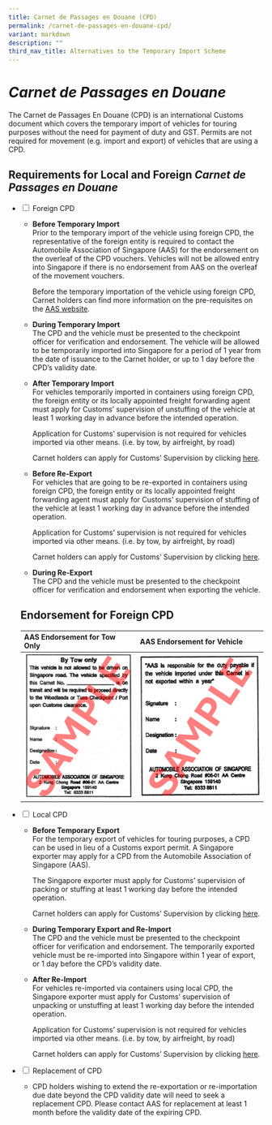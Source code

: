 ```yaml
---
title: Carnet de Passages en Douane (CPD)
permalink: /carnet-de-passages-en-douane-cpd/
variant: markdown
description: ""
third_nav_title: Alternatives to the Temporary Import Scheme
---
```

# *Carnet de Passages en Douane*

The Carnet de Passages En Douane (CPD) is an international Customs document which covers the temporary import of vehicles for touring purposes without the need for payment of duty and GST. Permits are not required for movement (e.g. import and export) of vehicles that are using a CPD.

## Requirements for Local and Foreign *Carnet de Passages en Douane*


<ul class="jekyllcodex_accordion">
<li>
    <input id="accordion1" type="checkbox">
    <label for="accordion1">Foreign CPD</label>
<div>
	<ul>
		<li><b>Before Temporary Import</b><br>
					Prior to the temporary import of the vehicle using foreign CPD, the representative of the foreign entity is required to contact the Automobile Association of Singapore (AAS) for the endorsement on the overleaf of the CPD vouchers. Vehicles will not be allowed entry into Singapore if there is no endorsement from AAS on the overleaf of the movement vouchers. <br>

Before the temporary importation of the vehicle using foreign CPD, Carnet holders can find more information on the pre-requisites on the <a href="https://aas.com.sg/idp-carnet/"> AAS website</a>.
			
</li></ul>
	<ul>
   <li><b>During Temporary Import</b><br>	
The CPD and the vehicle must be presented to the checkpoint officer for verification and endorsement. The vehicle will be allowed to be temporarily imported into Singapore for a period of 1 year from the date of issuance to the Carnet holder, or up to 1 day before the CPD’s validity date.</li>
	</ul>
	
<ul>
   <li><b>After Temporary Import</b><br>	
For vehicles temporarily imported in containers using foreign CPD, the foreign entity or its locally appointed freight forwarding agent must apply for Customs’ supervision of unstuffing of the vehicle at least 1 working day in advance before the intended operation.
	
Application for Customs’ supervision is not required for vehicles imported via other means.
(i.e. by tow, by airfreight, by road)

Carnet holders can apply for Customs’ Supervision by clicking <a href="https://eservices.customs.gov.sg/scripts/customs/supervision/supermenu.asp">here</a>.
</li>
	</ul>
	<ul>
   <li><b>Before Re-Export</b><br>	
For vehicles that are going to be re-exported in containers using foreign CPD, the foreign entity or its locally appointed freight forwarding agent must apply for Customs’ supervision of stuffing of the vehicle at least 1 working day in advance before the intended operation.
	
Application for Customs’ supervision is not required for vehicles imported via other means.
(i.e. by tow, by airfreight, by road)

Carnet holders can apply for Customs’ Supervision by clicking <a href="https://eservices.customs.gov.sg/scripts/customs/supervision/supermenu.asp">here</a>.
	</li>
	</ul>
	<ul>
   <li><b>During Re-Export</b><br>	
The CPD and the vehicle must be presented to the checkpoint officer for verification and endorsement when exporting the vehicle.</li>
	</ul>
	</div>

## Endorsement for Foreign CPD

| AAS Endorsement for Tow Only | AAS Endorsement for Vehicle  | 
| -------- | -------- | 
| ![](/images/AAS_Endorsement_By_Tow.png)     | ![](/images/AAS_Endorsement_By_Road.png)     | 

	
	
	
</li>
<li>
	<input id="accordion2" type="checkbox">
    <label for="accordion2">Local CPD</label>
<div>
      <ul>
				<li><b>Before Temporary Export</b><br>
For the temporary export of vehicles for touring purposes, a CPD can be used in lieu of a Customs export permit. A Singapore exporter may apply for a CPD from the Automobile Association of Singapore (AAS).

The Singapore exporter must apply for Customs’ supervision of packing or stuffing at least 1 working day before the intended operation. 

Carnet holders can apply for Customs’ Supervision by clicking <a href="https://eservices.customs.gov.sg/scripts/customs/supervision/supermenu.asp">here</a>.
				</li></ul>
	<ul>
				<li><b>During Temporary Export and Re-Import</b><br>
The CPD and the vehicle must be presented to the checkpoint officer for verification and endorsement. The temporarily exported vehicle must be re-imported into Singapore within 1 year of export, or 1 day before the CPD’s validity date.
</li>
				</ul>
		<ul>
				<li><b>After Re-Import</b><br>
For vehicles re-imported via containers using local CPD, the Singapore exporter must apply for Customs’ supervision of unpacking or unstuffing at least 1 working day before the intended operation. 

Application for Customs’ supervision is not required for vehicles imported via other means.
(i.e. by tow, by airfreight, by road)

Carnet holders can apply for Customs’ Supervision by clicking <a href="https://eservices.customs.gov.sg/scripts/customs/supervision/supermenu.asp">here</a>.
</li>
				</ul>
			<ul>
    </ul></div>
	</li>
<li>
	<input id="accordion2" type="checkbox">
    <label for="accordion3">Replacement of CPD</label>
<div>
      <ul>
				<li>CPD holders wishing to extend the re-exportation or re-importation due date beyond the CPD validity date will need to seek a replacement CPD. Please contact AAS for replacement at least 1 month before the validity date of the expiring CPD.<br>
</li>
				</ul>
			<ul>
    </ul></div></li></ul>